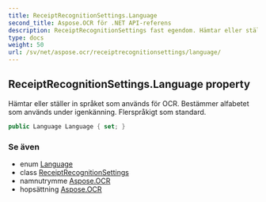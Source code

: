 ```yaml
---
title: ReceiptRecognitionSettings.Language
second_title: Aspose.OCR för .NET API-referens
description: ReceiptRecognitionSettings fast egendom. Hämtar eller ställer in språket som används för OCR.  Bestämmer alfabetet som används under igenkänning. Flerspråkigt som standard.
type: docs
weight: 50
url: /sv/net/aspose.ocr/receiptrecognitionsettings/language/
---
```

## ReceiptRecognitionSettings.Language property

Hämtar eller ställer in språket som används för OCR.  Bestämmer alfabetet som används under igenkänning. Flerspråkigt som standard.

```csharp
public Language Language { set; }
```

### Se även

* enum [Language](../../language/)
* class [ReceiptRecognitionSettings](../)
* namnutrymme [Aspose.OCR](../../receiptrecognitionsettings/)
* hopsättning [Aspose.OCR](../../../)


